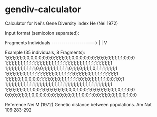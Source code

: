# gendiv-calculator
Calculator for Nei's Gene Diversity index He (Nei 1972)



Input format (semicolon separated):

Fragments                           Individuals -------------------->
|
|
V

Example (35 individuals, 8 Fragments):
1;0;1;0;1;0;0;0;0;0;0;0;0;1;1;1;0;1;0;0;0;0;0;0;1;0;0;0;1;1;1;1;0;0;0
1;1;1;1;1;1;1;1;1;1;1;1;1;1;1;1;1;1;1;1;1;1;1;1;1;1;1;1;1;1;1;1;1;1;1
1;1;1;1;1;1;1;1;1;1;0;0;1;1;1;1;1;1;1;1;0;1;1;0;1;1;1;0;1;1;1;1;1;1;1
1;0;1;0;1;0;1;1;1;1;1;1;1;1;1;0;1;1;1;1;1;0;1;1;1;0;1;1;1;1;1;1;1;1;1
1;1;1;1;0;1;0;0;0;0;1;1;1;0;1;0;1;1;1;1;1;1;0;1;0;1;1;1;1;1;0;0;1;0;1
1;1;1;1;1;1;1;1;1;1;1;1;1;1;1;1;1;1;1;1;1;1;1;1;1;1;1;1;1;1;1;1;1;1;1
1;1;0;0;1;0;1;1;0;0;1;0;0;0;0;0;0;0;0;1;0;0;1;0;0;0;1;0;0;1;0;1;1;0;0
0;0;0;0;1;0;1;0;0;0;0;0;0;1;0;0;0;0;1;1;0;0;1;0;0;1;1;0;0;1;0;0;1;0;0





Reference
Nei M (1972) Genetic distance between populations. Am Nat 106:283-292
